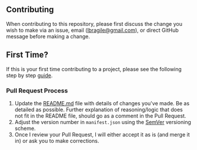 ## Contributing

When contributing to this repository, please first discuss the change you wish to make via an issue, email (lbragile@gmail.com), or direct GitHub message before making a change.

## First Time?

If this is your first time contributing to a project, please see the following step by step <a href="https://akrabat.com/the-beginners-guide-to-contributing-to-a-github-project/">guide</a>.

### Pull Request Process

1. Update the <a href="https://github.com/lbragile/TabMerger/blob/master/README.md">README.md</a> file with details of changes you've made. Be as detailed as possible. Further explanation of reasoning/logic that does not fit in the README file, should go as a comment in the Pull Request.
2. Adjust the version number in `manifest.json` using the <a href="https://semver.org/">SemVer</a> versioning scheme.
3. Once I review your Pull Request, I will either accept it as is (and merge it in) or ask you to make corrections.
